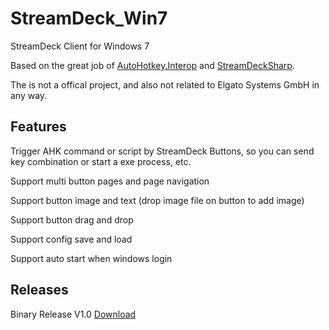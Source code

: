 # StreamDeck_Win7
StreamDeck Client for Windows 7

Based on the great job of [AutoHotkey.Interop](https://github.com/amazing-andrew/AutoHotkey.Interop) and [StreamDeckSharp](https://github.com/OpenStreamDeck/StreamDeckSharp).

The is not a offical project, and also not related to Elgato Systems GmbH in any way.

## Features
Trigger AHK command or script by StreamDeck Buttons, so you can send key combination or start a exe process, etc.

Support multi button pages and page navigation

Support button image and text (drop image file on button to add image)

Support button drag and drop

Support config save and load

Support auto start when windows login

## Releases
Binary Release V1.0 [Download](https://github.com/Saterwang/StreamDeck_Win7/releases)

